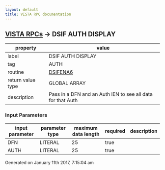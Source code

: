 ```yaml
---
layout: default
title: VISTA RPC documentation
---
```




## [VISTA RPCs](TableOfContent.md) &#8594; DSIF AUTH DISPLAY 

 property | value 
--- | --- 
 label | DSIF AUTH DISPLAY
 tag | AUTH
 routine | [DSIFENA6](http://code.osehra.org/dox/Routine_DSIFENA6_source.html)
 return value type | GLOBAL ARRAY
 description | Pass in a DFN and an Auth IEN to see all data for that Auth

### Input Parameters

| input parameter | parameter type | maximum data length | required | description | 
| --- | --- | --- | --- | --- | 
| DFN | LITERAL | 25 | true |  | 
| AUTH | LITERAL | 25 | true |  | 




 Generated on January 11th 2017, 7:15:04 am